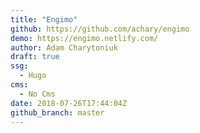 ```yaml
---
title: "Engimo"
github: https://github.com/achary/engimo
demo: https://engimo.netlify.com/
author: Adam Charytoniuk
draft: true
ssg:
  - Hugo
cms:
  - No Cms
date: 2018-07-26T17:44:04Z
github_branch: master
---
```

